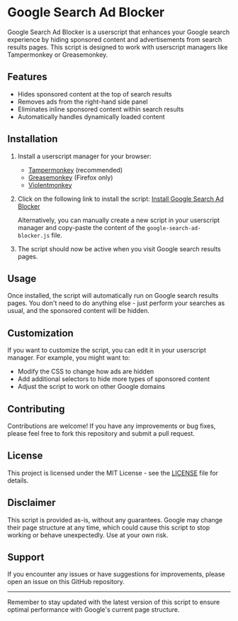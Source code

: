 # Google Search Ad Blocker

Google Search Ad Blocker is a userscript that enhances your Google search experience by hiding sponsored content and advertisements from search results pages. This script is designed to work with userscript managers like Tampermonkey or Greasemonkey.

## Features

- Hides sponsored content at the top of search results
- Removes ads from the right-hand side panel
- Eliminates inline sponsored content within search results
- Automatically handles dynamically loaded content

## Installation

1. Install a userscript manager for your browser:
   - [Tampermonkey](https://www.tampermonkey.net/) (recommended)
   - [Greasemonkey](https://www.greasespot.net/) (Firefox only)
   - [Violentmonkey](https://violentmonkey.github.io/)

2. Click on the following link to install the script:
   [Install Google Search Ad Blocker](link-to-your-raw-script-file)

   Alternatively, you can manually create a new script in your userscript manager and copy-paste the content of the `google-search-ad-blocker.js` file.

3. The script should now be active when you visit Google search results pages.

## Usage

Once installed, the script will automatically run on Google search results pages. You don't need to do anything else - just perform your searches as usual, and the sponsored content will be hidden.

## Customization

If you want to customize the script, you can edit it in your userscript manager. For example, you might want to:

- Modify the CSS to change how ads are hidden
- Add additional selectors to hide more types of sponsored content
- Adjust the script to work on other Google domains

## Contributing

Contributions are welcome! If you have any improvements or bug fixes, please feel free to fork this repository and submit a pull request.

## License

This project is licensed under the MIT License - see the [LICENSE](LICENSE) file for details.

## Disclaimer

This script is provided as-is, without any guarantees. Google may change their page structure at any time, which could cause this script to stop working or behave unexpectedly. Use at your own risk.

## Support

If you encounter any issues or have suggestions for improvements, please open an issue on this GitHub repository.

---

Remember to stay updated with the latest version of this script to ensure optimal performance with Google's current page structure.
